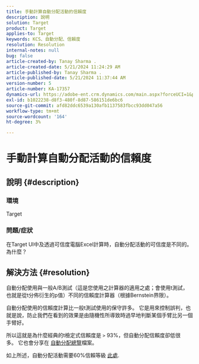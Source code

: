 ```yaml
---
title: 手動計算自動分配活動的信賴度
description: 說明
solution: Target
product: Target
applies-to: Target
keywords: KCS、自動分配、信賴度
resolution: Resolution
internal-notes: null
bug: false
article-created-by: Tanay Sharma .
article-created-date: 5/21/2024 11:24:29 AM
article-published-by: Tanay Sharma .
article-published-date: 5/21/2024 11:37:44 AM
version-number: 5
article-number: KA-17357
dynamics-url: https://adobe-ent.crm.dynamics.com/main.aspx?forceUCI=1&pagetype=entityrecord&etn=knowledgearticle&id=d84ee9a9-6417-ef11-9f8a-6045bd006b25
exl-id: b1022238-d8f3-480f-8d87-586151de6bc6
source-git-commit: afd82ddc6539a130afb1137583fbcc93dd047a56
workflow-type: tm+mt
source-wordcount: '164'
ht-degree: 3%

---
```


# 手動計算自動分配活動的信賴度

## 說明 {#description}


### 環境

Target

### 問題/症狀

在Target UI中及透過可信度電腦Excel計算時，自動分配活動的可信度是不同的。 為什麼？


## 解決方法 {#resolution}


自動分配使用與一般A/B測試（這是您使用之計算器的適用之處；會使用t測試，也就是從t分佈衍生的p值）不同的信賴度計算器（根據Bernstein界限）。

自動分配使用的信賴度計算比一般t測試使用的保守許多。 它是用來控制誤判，也就是說，防止我們在看到的效果是由隨機性所導致時過早地判斷某個手臂比另一個手臂好。

所以這就是為什麼經典的t檢定式信賴度是 `>`  93%，但自動分配信賴度卻低很多。 它也會分享在 [自動分配總覽](https://experienceleague.adobe.com/docs/target/using/activities/auto-allocate/automated-traffic-allocation.html?lang=en#section_98388996F0584E15BF3A99C57EEB7629)檔案。

如上所述，自動分配活動需要60%信賴等級 [此處](https://experienceleague.adobe.com/docs/target/using/activities/auto-allocate/determine-winner.html?lang=en#section_C8E068512A93458D8C006760B1C0B6A2).

